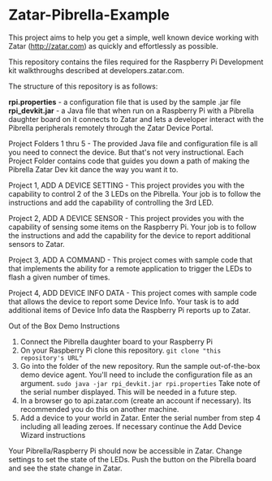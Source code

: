 # Zatar-Pibrella-Example
This project aims to help you get a simple, well known device working with Zatar (http://zatar.com) as quickly and effortlessly as possible.

This repository contains the files required for the Raspberry Pi Development kit walkthroughs described at developers.zatar.com.

The structure of this repository is as follows:

**rpi.properties** - a configuration file that is used by the sample .jar file
**rpi_devkit.jar** - a Java file that when run on a Raspberry Pi with a Pibrella daughter board on it connects to Zatar and lets a developer interact with the Pibrella peripherals remotely through the Zatar Device Portal.

Project Folders 1 thru 5 - The provided Java file and configuration file is all you need to connect the device. But that's not very instructional. Each Project Folder contains code that guides you down a path of making the Pibrella Zatar Dev kit dance the way you want it to.

Project 1, ADD A DEVICE SETTING - This project provides you with the capability to control 2 of the 3 LEDs on the Pibrella. Your job is to follow the instructions and add the capability of controlling the 3rd LED.

Project 2, ADD A DEVICE SENSOR - This project provides you with the capability of sensing some items on the Raspberry Pi. Your job is to follow the instructions and add the capability for the device to report additional sensors to Zatar.

Project 3, ADD A COMMAND - This project comes with sample code that that implements the ability for a remote application to trigger the LEDs to flash a given number of times.

Project 4, ADD DEVICE INFO DATA - This project comes with sample code that allows the device to report some Device Info. Your task is to add additional items of Device Info data the Raspberry Pi reports up to Zatar.

Out of the Box Demo Instructions

1. Connect the Pibrella daughter board to your Raspberry Pi
2. On your Raspberry Pi clone this repository.
`git clone "this repository's URL"`
3. Go into the folder of the new repository. Run the sample out-of-the-box demo device agent. You'll need to include the configuration file as an argument.
`sudo java -jar rpi_devkit.jar rpi.properties`
Take note of the serial number displayed. This will be needed in a future step.
4. In a browser go to api.zatar.com (create an account if necessary). Its recommended you do this on another machine.
5. Add a device to your world in Zatar. Enter the serial number from step 4 including all leading zeroes. If necessary continue the Add Device Wizard instructions

Your Pibrella/Raspberry Pi should now be accessible in Zatar. Change settings to set the state of the LEDs. Push the button on the Pibrella board and see the state change in Zatar.

